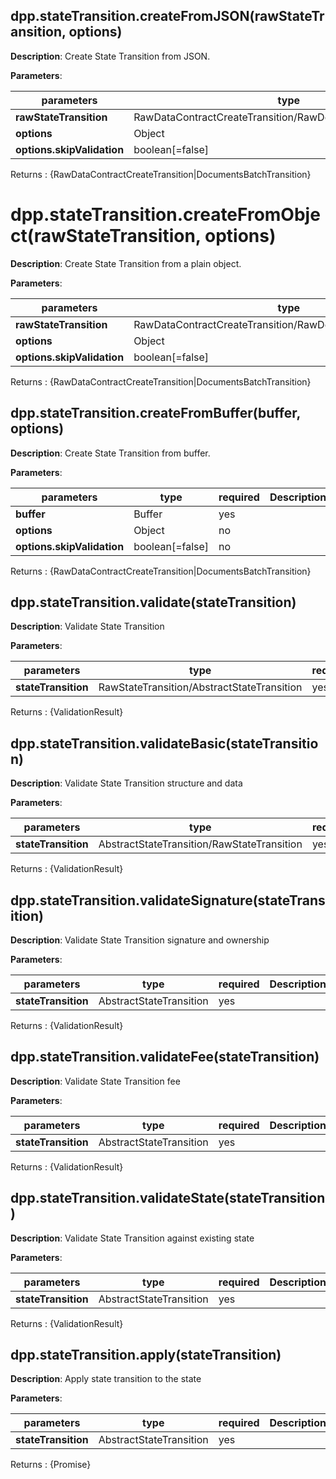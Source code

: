 ## dpp.stateTransition.createFromJSON(rawStateTransition, options)

**Description**: Create State Transition from JSON.

**Parameters**:

| parameters                   | type                                                        | required | Description                                             |  
|------------------------------|-------------------------------------------------------------|----------| --------------------------------------------------------|
| **rawStateTransition**       | RawDataContractCreateTransition/RawDocumentsBatchTransition | yes      |                                                         |
| **options**                  | Object                                                      | no       |                                                         |
| **options.skipValidation**   | boolean[=false]                                             | no       |                                                         |

Returns : {RawDataContractCreateTransition|DocumentsBatchTransition}

# dpp.stateTransition.createFromObject(rawStateTransition, options)

**Description**: Create State Transition from a plain object.

**Parameters**:

| parameters                   | type                                                        | required | Description                                             |  
|------------------------------|-------------------------------------------------------------|----------| --------------------------------------------------------|
| **rawStateTransition**       | RawDataContractCreateTransition/RawDocumentsBatchTransition | yes      |                                                         |
| **options**                  | Object                                                      | no       |                                                         |
| **options.skipValidation**   | boolean[=false]                                             | no       |                                                         |

Returns : {RawDataContractCreateTransition|DocumentsBatchTransition}

## dpp.stateTransition.createFromBuffer(buffer, options)

**Description**: Create State Transition from buffer.

**Parameters**:

| parameters                   | type            | required | Description                                             |  
|------------------------------|-----------------|----------| --------------------------------------------------------|
| **buffer**                   | Buffer          | yes      |                                                         |
| **options**                  | Object          | no       |                                                         |
| **options.skipValidation**   | boolean[=false] | no       |                                                         |

Returns : {RawDataContractCreateTransition|DocumentsBatchTransition}

## dpp.stateTransition.validate(stateTransition)

**Description**: Validate State Transition

**Parameters**:

| parameters                   | type                                      | required | Description                                             |  
|------------------------------|-------------------------------------------|----------| --------------------------------------------------------|
| **stateTransition**          | RawStateTransition/AbstractStateTransition| yes      |                                                         |

Returns : {ValidationResult}

## dpp.stateTransition.validateBasic(stateTransition)

**Description**: Validate State Transition structure and data

**Parameters**:

| parameters                   | type                                       | required | Description                                             |  
|------------------------------|--------------------------------------------|----------| --------------------------------------------------------|
| **stateTransition**          | AbstractStateTransition/RawStateTransition | yes      |                                                         |

Returns : {ValidationResult}

## dpp.stateTransition.validateSignature(stateTransition)

**Description**: Validate State Transition signature and ownership

**Parameters**:

| parameters                   | type                      | required | Description                                             |  
|------------------------------|---------------------------|----------| --------------------------------------------------------|
| **stateTransition**          | AbstractStateTransition   | yes      |                                                         |

Returns : {ValidationResult}

## dpp.stateTransition.validateFee(stateTransition)

**Description**: Validate State Transition fee

**Parameters**:

| parameters                   | type                    | required | Description                                             |  
|------------------------------|-------------------------|----------| --------------------------------------------------------|
| **stateTransition**          | AbstractStateTransition | yes      |                                                         |

Returns : {ValidationResult}

## dpp.stateTransition.validateState(stateTransition)

**Description**: Validate State Transition against existing state

**Parameters**:

| parameters                   | type                      | required | Description                                             |  
|------------------------------|---------------------------|----------| --------------------------------------------------------|
| **stateTransition**          | AbstractStateTransition   | yes      |                                                         |

Returns : {ValidationResult}

## dpp.stateTransition.apply(stateTransition)

**Description**: Apply state transition to the state

**Parameters**:

| parameters                   | type                    | required | Description                                      |  
|------------------------------|-------------------------|----------| -------------------------------------------------|
| **stateTransition**          | AbstractStateTransition | yes      |                                                  |

Returns : {Promise<void>}
